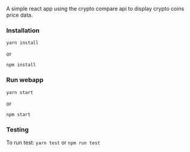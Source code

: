 A simple react app using the crypto compare api to display crypto coins price data.

### Installation
`yarn install`

or 

`npm install`

### Run webapp
`yarn start`

or

`npm start`

### Testing
To run test: `yarn test` or `npm run test`